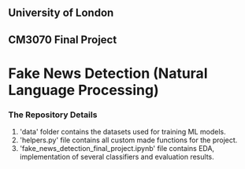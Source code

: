 ## University of London
## CM3070 Final Project
# Fake News Detection (Natural Language Processing)  

### The Repository Details

1. 'data' folder contains the datasets used for training ML models.
2. 'helpers.py' file contains all custom made functions for the project.
3. 'fake_news_detection_final_project.ipynb' file contains EDA, implementation of several classifiers and evaluation results.
